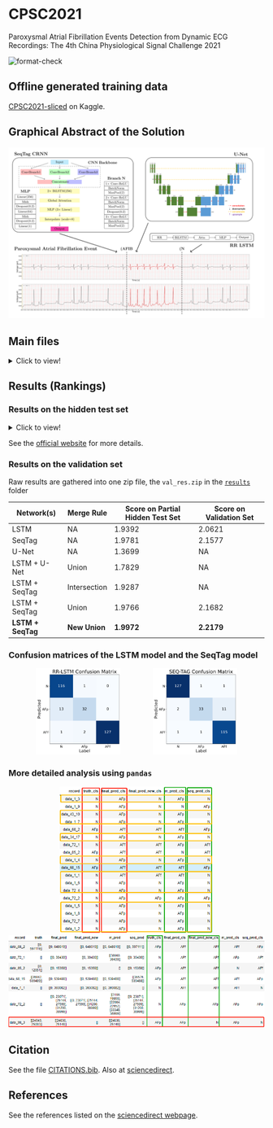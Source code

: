 # CPSC2021

Paroxysmal Atrial Fibrillation Events Detection from Dynamic ECG Recordings: The 4th China Physiological Signal Challenge 2021

![format-check](https://github.com/DeepPSP/cpsc2021/actions/workflows/check-formatting.yml/badge.svg)

## Offline generated training data

[CPSC2021-sliced](https://www.kaggle.com/wenh06/cpsc2021-sliced) on Kaggle.

## Graphical Abstract of the Solution

![res_pht](images/graphical-abstract.svg)

## Main files

<details>
<summary>Click to view!</summary>

* Files required by the submission system
  - [`entry_2021.py`](entry_2021.py): entry file of the challenge
  - [`score_2021.py`](score_2021.py): scoring function of the challenge
* Files of the solution:
  - [`cfg.py`](cfg.py): configurations for the preprocessing, augmentation, model, trainer, etc.
  - [`data_reader.py`](data_reader.py): contains a class which makes reading data, annotations, etc. more easy
  - [`dataset.py`](dataset.py): torch Dataset which generates tensors for training the models
  - [`model.py`](model.py): models, adjustification of the architecture is highly flexible
  - [`trainer.py`](trainer.py): contains a trainer class
* Files for analyzing and visualizing experiments:
  - [`gather_results.py`](gather_results.py)
* Test files:
  - [`test_entry.py`](test_entry.py)
* Notebooks (the filenames imply the usages):
  - [`inspect_data.ipynb`](inspect_data.ipynb)
  - [`train_models.ipynb`](train_models.ipynb)
  - [`aggregate_val_res.ipynb`](aggregate_val_res.ipynb)

</details>

## Results (Rankings)

### Results on the hidden test set

<details>
<summary>Click to view!</summary>

<table class="table w-100 table-bordered text-center">
<tbody><tr class="table-primary font-weight-bold"><td style="width:12%">Name</td><td style="width:25%">Affiliation</td><td style="width:30%">Team Members</td><td style="width:10%">Test_I</td><td>Test_II</td><td>Average</td></tr>
<tr><td><a href="https://opensz.oss-cn-beijing.aliyuncs.com/icbeb2021/file/cpsc/1-usstmed.zip" target="_blank">usstmed</a></td><td>University of Shanghai for Science and Technology</td><td>Wenjie Cai, Fanli Liu, Bolin Xu, Xuan Wang, Yufeng Ji</td><td>2.0629</td><td>4.3921</td><td>3.2275</td></tr>

<tr><td><a href="https://opensz.oss-cn-beijing.aliyuncs.com/icbeb2021/file/cpsc/2-CeZIS.zip" target="_blank">CeZIS</a></td><td><sup>1.</sup>VSL Software, a.s., Košice, Slovakia;<br><sup>2.</sup>Pavol Jozef Šafárik University in Košice, Slovakia</td><td>Peter Bugata<sup>1</sup>, Peter Bugata Jr.<sup>1</sup>,  David Gajdos<sup>1</sup>, David Hudak<sup>1</sup>,Vladimira Kmecova<sup>1</sup>, Monika Stankova<sup>1</sup>, Lubomir Antoni<sup>2</sup>, Erik Bruoth<sup>2</sup>, Simon Horvat<sup>2</sup>, Richard Stana<sup>2</sup>, Alexander Szabari<sup>2</sup>, Gabriela Vozarikova<sup>2</sup></td><td>2.1128</td><td>3.5716</td><td>2.8422</td></tr>

<tr><td><a href="https://opensz.oss-cn-beijing.aliyuncs.com/icbeb2021/file/cpsc/3-UNIWA.zip" target="_blank">UNIWA</a></td><td>University of West Attica, Greece</td><td>Lampros Kokkalas, Nicolas A. Tatlas, Stelios M. Potirakis</td><td>2.0144</td><td>3.3833</td><td>2.6989</td></tr>
<tr><td><a href="https://opensz.oss-cn-beijing.aliyuncs.com/icbeb2021/file/cpsc/4-lingshui_BME.zip" target="_blank">lingshui_BME</a></td><td><sup>1.</sup>Dalian University of Technology;<br><sup>2.</sup>RWTH Aachen University</td><td>Yating Hu<sup>1</sup>, Tengfei Feng<sup>2</sup>, Hong Tang<sup>1</sup></td><td>1.8754</td><td>3.5116</td><td>2.6935</td></tr>
<tr><td><a href="https://opensz.oss-cn-beijing.aliyuncs.com/icbeb2021/file/cpsc/5-Taozi.zip" target="_blank">Taozi</a></td><td>Tianjin Medical University, Beihang University</td><td>Jingsu Kang, Hao Wen </td><td>1.9972</td><td>3.0907</td><td>2.5440</td></tr>
<tr><td><a href="https://opensz.oss-cn-beijing.aliyuncs.com/icbeb2021/file/cpsc/6-Metformin-121.zip" target="_blank">Metformin-121</a></td><td>National Taiwan University; Academia Sinica; Taiwan Artificial Intelligence Academy Foundation</td><td>Tsai-Min Chen, Yi-Dar Tang, Huan-Hsin Tseng, Wei Luok Ngu, Le-Yin Hsu, Miao-Chen Chiang, Yu-Te Ku, Ming-Yi Hong, Yu Tsao</td><td>1.6277</td><td>2.6649</td><td>2.1463</td></tr>
<tr><td><a href="https://opensz.oss-cn-beijing.aliyuncs.com/icbeb2021/file/cpsc/7-MVTECH.zip" target="_blank">MVTECH</a></td><td>Shanghai Medical Vision Technology Co. Ltd.</td><td>Yang Hou, Jinlei Li</td><td>1.7966</td><td>2.4346</td><td>2.1156</td></tr>
<tr><td><a href="https://opensz.oss-cn-beijing.aliyuncs.com/icbeb2021/file/cpsc/8-FUDU_Car.zip" target="_blank">FUDU_Car</a></td><td>Fudan University</td><td>Sen  Liu, Ya‘nan Wang, Haijun Jia </td><td>1.9147</td><td>1.9473</td><td>1.9310</td></tr>
<tr><td><a href="https://opensz.oss-cn-beijing.aliyuncs.com/icbeb2021/file/cpsc/9-WHS.zip" target="_blank">WHS</a></td><td> <sup>1.</sup>Central South University<br><sup>2.</sup>China University of Geosciences</td><td>Lebing Pan, Jiechen Tang</td><td>1.8585</td><td>1.9236</td><td>1.8911</td></tr>
<tr><td><a href="https://opensz.oss-cn-beijing.aliyuncs.com/icbeb2021/file/cpsc/10-Muhammad%20Uzair%20Zahid.zip" target="_blank">Muhammad Uzair Zahid</a></td><td><sup>1.</sup> Tampere University, Finland;<br><sup>2.</sup> Qatar University, Qatar</td><td>Muhammad Uzair Zahid<sup>1</sup>, Mustafa Serkan Kiranyaz<sup>2</sup>, Moncef Gabbouj<sup>1</sup></td><td>1.8192</td><td>1.9469</td><td>1.8831</td></tr>
<tr><td><a href="https://opensz.oss-cn-beijing.aliyuncs.com/icbeb2021/file/cpsc/11-DaBin.zip" target="_blank">DaBin</a></td><td>Beijing University of Technology</td><td>Fengya Liu, Rui Yu, Shuicai Wu, Guangyu Bin,Zhuhuang Zhou ,Qian Wang</td><td>1.8352</td><td>0.9728</td><td>1.4040</td></tr>
<tr><td><a href="https://opensz.oss-cn-beijing.aliyuncs.com/icbeb2021/file/cpsc/12-Lastone.zip" target="_blank">Lastone</a></td><td>King's College London, UK</td><td>Xinqi Bao, Fenghe Hu</td><td>0.9616</td><td>1.6430</td><td>1.3023</td></tr>
<tr><td><a href="https://opensz.oss-cn-beijing.aliyuncs.com/icbeb2021/file/cpsc/13-BSU%E5%B7%A5%E7%A8%8B%E5%B0%8F%E5%88%86%E9%98%9F(1).zip" target="_blank">BSU工程小分队</a></td><td>Beijing Sport University</td><td>Kuan Tao, Lixin Sun</td><td>1.2384</td><td>1.1710</td><td>1.2047</td></tr>
<tr><td><a href="https://opensz.oss-cn-beijing.aliyuncs.com/icbeb2021/file/cpsc/14-CUTCM.zip" target="_blank">CUTCM</a></td><td>City University of Hong Kong</td><td>Marshall</td><td>0.6706</td><td>1.3854</td><td>1.0280</td></tr>
<tr><td><a href="https://opensz.oss-cn-beijing.aliyuncs.com/icbeb2021/file/cpsc/15-AZ-unet.zip" target="_blank">AZ-unet</a></td><td>AstraZeneca</td><td>Hannes Whittingham, Long Luu</td><td>1.1168</td><td>0.7788</td><td>0.9478</td></tr>
<tr><td><a href="https://opensz.oss-cn-beijing.aliyuncs.com/icbeb2021/file/cpsc/16-AIBI_LAB.zip" target="_blank">AIBI_LAB</a></td><td>Ludong University</td><td>Shuhong Wei,  Yipeng Wang, Yu Ji, Yinhao Sun</td><td>0.7837</td><td>1.1006</td><td>0.9422</td></tr>
<tr><td><a href="https://opensz.oss-cn-beijing.aliyuncs.com/icbeb2021/file/cpsc/17-CPSC_eie.zip" target="_blank">CPSC_eie</a></td><td>Zhejiang University of Technology, China</td><td>Xinyuan Ying, Qing Pan, Ziyou Zhang</td><td>0.8555</td><td>0.9629</td><td>0.9092</td></tr>
<tr><td>Baseline</td><td>/</td><td>/</td><td>0.6819</td><td>0.6485</td><td>0.6652</td></tr>
</tbody></table>

</details>

See the [official website](http://2021.icbeb.org/CPSC2021) for more details.

### Results on the validation set

Raw results are gathered into one zip file, the `val_res.zip` in the [`results`](/results/) folder

|     Network(s)    | Merge Rule    | Score on Partial Hidden Test Set | Score on Validation Set|
|-------------------|---------------|----------------------------------|------------------------|
|   LSTM            |  NA           |   1.9392                         | 2.0621                 |
|   SeqTag          |  NA           |   1.9781                         | 2.1577                 |
|   U-Net           |  NA           |   1.3699                         | NA                     |
|  LSTM + U-Net     |  Union        |   1.7829                         | NA                     |
|  LSTM + SeqTag    | Intersection  |   1.9287                         | NA                     |
|  LSTM + SeqTag    |  Union        |   1.9766                         | 2.1682                 |
| **LSTM + SeqTag** | **New Union** |   **1.9972**                     | **2.2179**             |

### Confusion matrices of the LSTM model and the SeqTag model

<p align="middle">
  <img src="/images/rr-lstm-confusion-matrix.svg" width="33%" />
  &nbsp; &nbsp; &nbsp; &nbsp;&nbsp; &nbsp; &nbsp; &nbsp;
  <img src="/images/seq-tag-confusion-matrix.svg" width="33%" />
</p>

### More detailed analysis using `pandas`

<p align="middle">
  <img src="/images/res_ana_1.png" width="60%" />
  <img src="/images/res_ana_2.png" width="110%" />
</p>

## Citation

See the file [CITATIONS.bib](CITATIONS.bib). Also at [sciencedirect](https://www.sciencedirect.com/science/article/pii/S0022073622001972).

## References

See the references listed on the [sciencedirect webpage](https://www.sciencedirect.com/science/article/pii/S0022073622001972).
